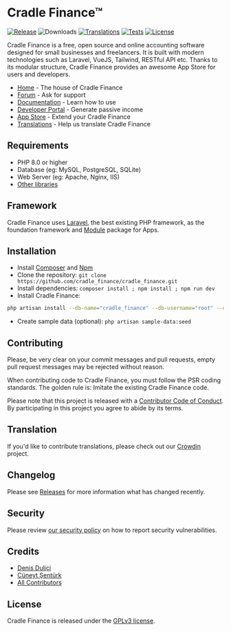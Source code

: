 ﻿# Cradle Finance™

[![Release](https://img.shields.io/github/v/release/cradle_finance/cradle_finance?label=release)](https://github.com/cradle_finance/cradle_finance/releases)
![Downloads](https://img.shields.io/github/downloads/cradle_finance/cradle_finance/total?label=downloads)
[![Translations](https://badges.crowdin.net/cradle_finance/localized.svg)](https://crowdin.com/project/cradle_finance)
[![Tests](https://img.shields.io/github/workflow/status/cradle_finance/cradle_finance/Tests?label=tests)](https://github.com/cradle_finance/cradle_finance/actions)
[![License](https://img.shields.io/github/license/cradle_finance/cradle_finance?label=license)](LICENSE.txt)

Cradle Finance is a free, open source and online accounting software designed for small businesses and freelancers. It is built with modern technologies such as Laravel, VueJS, Tailwind, RESTful API etc. Thanks to its modular structure, Cradle Finance provides an awesome App Store for users and developers.

* [Home](https://usecradleapps.com) - The house of Cradle Finance
* [Forum](https://usecradleapps.com/forum) - Ask for support
* [Documentation](https://usecradleapps.com/docs) - Learn how to use
* [Developer Portal](https://developer.usecradleapps.com) - Generate passive income
* [App Store](https://usecradleapps.com/apps) - Extend your Cradle Finance
* [Translations](https://crowdin.com/project/cradle_finance) - Help us translate Cradle Finance

## Requirements

* PHP 8.0 or higher
* Database (eg: MySQL, PostgreSQL, SQLite)
* Web Server (eg: Apache, Nginx, IIS)
* [Other libraries](https://usecradleapps.com/docs/requirements)

## Framework

Cradle Finance uses [Laravel](http://laravel.com), the best existing PHP framework, as the foundation framework and [Module](https://github.com/cradle_finance/module) package for Apps.

## Installation

* Install [Composer](https://getcomposer.org/download) and [Npm](https://nodejs.org/en/download)
* Clone the repository: `git clone https://github.com/cradle_finance/cradle_finance.git`
* Install dependencies: `composer install ; npm install ; npm run dev`
* Install Cradle Finance:

```bash
php artisan install --db-name="cradle_finance" --db-username="root" --db-password="" --admin-email="new@new.com" --admin-password="123456"
```

* Create sample data (optional): `php artisan sample-data:seed`

## Contributing

Please, be very clear on your commit messages and pull requests, empty pull request messages may be rejected without reason.

When contributing code to Cradle Finance, you must follow the PSR coding standards. The golden rule is: Imitate the existing Cradle Finance code.

Please note that this project is released with a [Contributor Code of Conduct](https://usecradleapps.com/conduct). By participating in this project you agree to abide by its terms.

## Translation

If you'd like to contribute translations, please check out our [Crowdin](https://crowdin.com/project/cradle_finance) project.

## Changelog

Please see [Releases](../../releases) for more information what has changed recently.

## Security

Please review [our security policy](https://github.com/cradle_finance/cradle_finance/security/policy) on how to report security vulnerabilities.

## Credits

* [Denis Duliçi](https://github.com/denisdulici)
* [Cüneyt Şentürk](https://github.com/cuneytsenturk)
* [All Contributors](../../contributors)

## License

Cradle Finance is released under the [GPLv3 license](LICENSE.txt).

